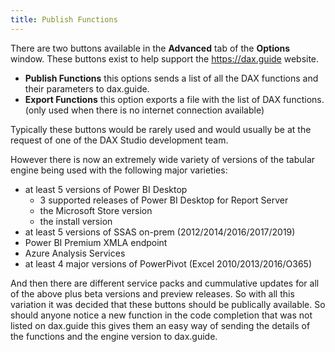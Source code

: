 ```yaml
---
title: Publish Functions
---
```


There are two buttons available in the **Advanced** tab of the **Options** window. These buttons exist to help support the https://dax.guide website. 

* **Publish Functions** this options sends a list of all the DAX functions and their parameters to dax.guide.
* **Export Functions** this option exports a file with the list of DAX functions. (only used when there is no internet connection available)

Typically these buttons would be rarely used and would usually be at the request of one of the DAX Studio development team.

However there is now an extremely wide variety of versions of the tabular engine being used with the following major varieties:
* at least 5 versions of Power BI Desktop 
  - 3 supported releases of Power BI Desktop for Report Server
  - the Microsoft Store version
  - the install version
* at least 5 versions of SSAS on-prem (2012/2014/2016/2017/2019)
* Power BI Premium XMLA endpoint
* Azure Analysis Services
* at least 4 major versions of PowerPivot (Excel 2010/2013/2016/O365)

And then there are different service packs and cummulative updates for all of the above plus beta versions and preview releases. So with all this variation it was decided that these buttons should be publically available. So should anyone notice a new function in the code completion that was not listed on dax.guide this gives them an easy way of sending the details of the functions and the engine version to dax.guide.